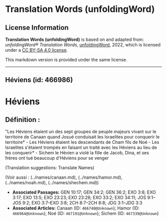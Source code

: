 # Translation Words (unfoldingWord)

## License Information

**Translation Words (unfoldingWord)** is based on and adapted from: _unfoldingWord® Translation Words_, [unfoldingWord](https://unfoldingword.org/utw), 2022, which is licensed under a [CC BY-SA 4.0 license](https://creativecommons.org/licenses/by-sa/4.0/legalcode.en).

This markdown version is provided under the same license.



--------------------------------

## Héviens (id: 466986)

Héviens
=======

Définition :
------------

"Les Héviens étaient un des sept groupes de peuple majeurs vivant sur le territoire de Canaan quand Josué conduisait les Israelites pour conquerir le territoire\* \- Les Héviens étaient les descendants de Cham fils de Noé \- Les Israelites s'étaient trompés en faisant un traité avec les Héviens au lieu de les conquerir\* \- Sichem le Hévien a violé la fille de Jacob, Dina, et ses frères ont tué beaucoup d'Héviens pour se venger

(Translation suggestions: Translate Names)

(Voir aussi : (../names/canaan.md), (../names/hamor.md), (../names/noah.md), (../names/shechem.md))

* **Associated Passages:** GEN 10:17; GEN 34:2; GEN 36:2; EXO 3:8; EXO 3:17; EXO 13:5; EXO 23:23; EXO 23:28; EXO 33:2; EXO 34:11; JOS 9:1–JOS 9:2; EXO 3:7–EXO 3:8; 2CH 8:7–2CH 8:8; JDG 3:1–JDG 3:3
* **Associated Articles:** Canaan (ID: `466740@Unknown`); Hamor (ID: `466964@Unknown`); Noé (ID: `467191@Unknown`); Sichem (ID: `467339@Unknown`)

